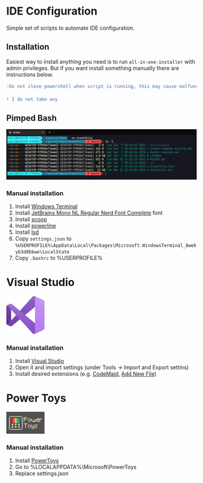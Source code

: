 # IDE Configuration
Simple set of scripts to automate IDE configuration.

## Installation
Easiest way to install anything you need is to run ``all-in-one-installer`` with admin privileges. But if you want install something manually there are instructions below.

```diff
-Do not close powershell when script is running, this may cause malfunctions in the system i.e. registry corruption, Visual Studio errors and more !

! I do not take any 

```

## Pimped Bash
<img src="https://raw.githubusercontent.com/KamilKoso/IDE-Configuration/master/assets/pimped-bash.png">

### Manual installation
1. Install [Windows Terminal](https://apps.microsoft.com/store/detail/windows-terminal-preview/9N8G5RFZ9XK3)
2. Install [JetBrains Mono NL Regular Nerd Font Complete](https://github.com/ryanoasis/nerd-fonts/raw/master/patched-fonts/JetBrainsMono/NoLigatures/Regular/complete/JetBrains%20Mono%20NL%20Regular%20Nerd%20Font%20Complete.ttf) font
3. Install [scoop](https://scoop.sh/)
4. Install [powerline](https://github.com/diesire/git_bash_windows_powerline)
5. Install [lsd](https://github.com/Peltoche/lsd)
6. Copy ``settings.json`` to ``%USERPROFILE%\AppData\Local\Packages\Microsoft.WindowsTerminal_8wekyb3d8bbwe\LocalState``
7. Copy ``.bashrc`` to %USERPROFILE%

# Visual Studio
<img src="https://raw.githubusercontent.com/KamilKoso/IDE-Configuration/master/assets/VisualStudio-Icon.png" width="20%">

### Manual installation
1. Install [Visual Studio](https://visualstudio.microsoft.com/pl/)
2. Open it and import settings (under Tools -> Import and Export settins)
3. Install desired extensions (e.g. [CodeMaid](https://marketplace.visualstudio.com/items?itemName=SteveCadwallader.CodeMaid), [Add New File](https://marketplace.visualstudio.com/items?itemName=MadsKristensen.AddNewFile64))

# Power Toys
<img src="https://raw.githubusercontent.com/KamilKoso/IDE-Configuration/master/assets/powertoys-icon.png" width="20%">

### Manual installation
1. Install [PowerToys](https://apps.microsoft.com/store/detail/microsoft-powertoys/XP89DCGQ3K6VLD)
2. Go to %LOCALAPPDATA%\Microsoft\PowerToys
3. Replace settings.json